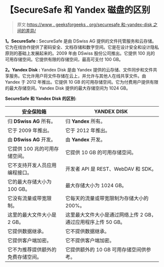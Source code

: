 # 【SecureSafe 和 Yandex 磁盘的区别

> 原文:[https://www . geeksforgeeks . org/securesafe 和-yandex-disk 之间的差异/](https://www.geeksforgeeks.org/difference-between-securesafe-and-yandex-disk/)

**1。SecureSafe :**
SecureSafe 是由 DSwiss AG 提供的文件托管服务和云存储。它为在线协作提供了密码安全、文档存储和数字空间。它是在设计安全和设计隐私原则的基础上发展起来的。2009 年由 DSwiss 股份公司推出。它提供 100 兆的可用存储空间。它提供有限的存储空间，最高可支付 100 GB。

**2。Yandex Disk :**
Yandex Disk 是由 Yandex 提供的云存储、文件同步和文件共享服务。它允许用户将文件存储在云上，并允许与其他人在线共享文件。由 Yandex 于 2012 年推出。它提供 10 GB 的可用存储空间。它为付费用户提供有限的最大存储空间。Yandex Disk 提供的最大存储空间为 1024 GB。

**SecureSafe 和 Yandex Disk 的区别:**

<center>

| 安全保险箱 | YANDEX DISK |
| --- | --- |
| 归 **DSwiss AG** 所有。 | 归 **Yandex** 所有。 |
| 它于 2009 年推出。 | 它于 2012 年推出。 |
| 由 **DSwiss AG** 开发。 | 由 **Yandex** 开发。 |
| 它提供 100 兆的可用存储空间。 | 它提供 10 GB 的可用存储空间。 |
| 它不支持开发人员应用编程接口。 | 开发者 API 是 REST、WebDAV 和 SDK。 |
| 它的最大存储大小为 100 GB。 | 最大存储大小为 1024 GB。 |
| 它没有流量或带宽限制。 | 它每天的流量或带宽限制为存储大小的 200%。 |
| 这里的最大文件大小是 2 GB。 | 这里最大文件大小是通过网络上传 2 GB，通过应用程序上传 50 GB。 |
| 它提供数据继承。 | 它不提供数据继承。 |
| 它提供客户端加密。 | 它不提供客户端加密。 |
| 它不为推荐提供额外的免费存储空间。 | 它提供额外的 10 GB 可用存储空间供参考。 |

</center>